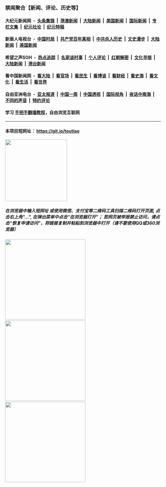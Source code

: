 ### 禁闻聚合【新闻、评论、历史等】

#### 大纪元新闻网 &nbsp;-&nbsp; [头条集锦](indexes/E头条集锦.md?t=03162102) &nbsp;|&nbsp; [港澳新闻](indexes/E港澳新闻.md?t=03162102)  &nbsp;|&nbsp; [大陆新闻](indexes/E大陆新闻.md?t=03162102) &nbsp;|&nbsp; [美国新闻](indexes/E美国新闻.md?t=03162102) &nbsp;|&nbsp; [国际新闻](indexes/E国际新闻.md?t=03162102) &nbsp;|&nbsp; [专栏文集](indexes/E专栏文集.md?t=03162102) &nbsp;|&nbsp; [纪元社论](indexes/E纪元社论.md?t=03162102) &nbsp;|&nbsp; [纪元特稿](indexes/E纪元特稿.md?t=03162102) 

#### 新唐人电视台 &nbsp;-&nbsp; [中国时局](indexes/N中国时局.md?t=03162102) &nbsp;|&nbsp; [共产党百年真相](indexes/N共产党百年真相.md?t=03162102) &nbsp;|&nbsp; [中共杀人历史](indexes/N中共杀人历史.md?t=03162102) &nbsp;|&nbsp; [文史漫步](indexes/N文史漫步.md?t=03162102) &nbsp;|&nbsp; [大陆新闻](indexes/N大陆新闻.md?t=03162102) &nbsp;|&nbsp; [美国新闻](indexes/N美国新闻.md?t=03162102)

#### 希望之声SOH &nbsp;-&nbsp; [热点追踪](indexes/H热点追踪.md?t=03162102) &nbsp;|&nbsp; [名家谈时事](indexes/H名家谈时事.md?t=03162102) &nbsp;|&nbsp; [个人评论](indexes/H个人评论.md?t=03162102)  &nbsp;|&nbsp; [红朝解密](indexes/H红朝解密.md?t=03162102) &nbsp;|&nbsp; [文化寻根](indexes/H文化寻根.md?t=03162102) &nbsp;|&nbsp; [大陆新闻](indexes/H大陆新闻.md?t=03162102) &nbsp;|&nbsp; [港台新闻](indexes/H港台新闻.md?t=03162102)

#### 看中国新闻网 &nbsp;-&nbsp; [看大陆](indexes/S看大陆.md?t=03162102) &nbsp;|&nbsp; [看官场](indexes/S看官场.md?t=03162102) &nbsp;|&nbsp; [看民生](indexes/S看民生.md?t=03162102)  &nbsp;|&nbsp; [看博谈](indexes/S看博谈.md?t=03162102) &nbsp;|&nbsp; [看财经](indexes/S看财经.md?t=03162102) &nbsp;|&nbsp; [看史海](indexes/S看史海.md?t=03162102) &nbsp;|&nbsp; [看文化](indexes/S看文化.md?t=03162102) &nbsp;|&nbsp; [看生活](indexes/S看生活.md?t=03162102) &nbsp;|&nbsp; [看世界](indexes/S看世界.md?t=03162102)

#### 自由亚洲电台 &nbsp;-&nbsp; [亚太报道](indexes/R亚太报道.md?t=03162102) &nbsp;|&nbsp; [中国一周](indexes/R中国一周.md?t=03162102) &nbsp;|&nbsp; [中国透视](indexes/R中国透视.md?t=03162102)  &nbsp;|&nbsp; [国际视角](indexes/R国际视角.md?t=03162102) &nbsp;|&nbsp; [夜话中南海](indexes/R夜话中南海.md?t=03162102) &nbsp;|&nbsp; [不同的声音](indexes/R不同的声音.md?t=03162102) &nbsp;|&nbsp; [特约评论](indexes/R特约评论.md?t=03162102)

#### 学习 [手把手翻墙教程](https://github.com/gfw-breaker/guides/wiki)，自由浏览互联网

----

#### 本项目短网址： https://git.io/toutiao
<img src="https://raw.githubusercontent.com/gfw-breaker/banned-news/master/scripts/img/qr.png" width="200px"/>  

##### 在浏览器中输入短网址 或使用微信、支付宝等二维码工具扫描二维码打开页面, 点击右上角"...", 在弹出菜单中点击“在浏览器打开”； 若网页被举报禁止访问，请点击“恢复申请访问”，将链接复制并粘贴到浏览器中打开（请不要使用QQ或360浏览器）

<img src="https://raw.githubusercontent.com/gfw-breaker/banned-news/master/scripts/img/1.png" width="260px"/> &nbsp; <img src="https://raw.githubusercontent.com/gfw-breaker/banned-news/master/scripts/img/2.png" width="260px"/> &nbsp; <img src="https://raw.githubusercontent.com/gfw-breaker/banned-news/master/scripts/img/3.png" width="260px"/>
